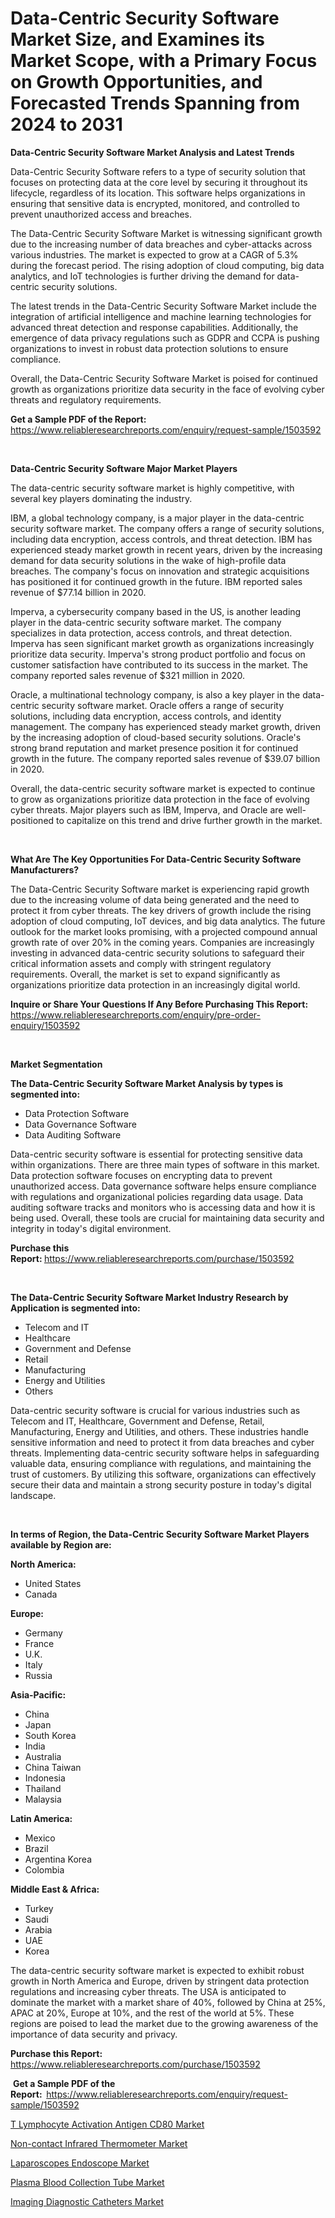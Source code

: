 <p><h1>Data-Centric Security Software Market Size, and Examines its Market Scope, with a Primary Focus on Growth Opportunities, and Forecasted Trends Spanning from 2024 to 2031</h1></p><p><strong>Data-Centric Security Software Market Analysis and Latest Trends</strong></p>
<p><p>Data-Centric Security Software refers to a type of security solution that focuses on protecting data at the core level by securing it throughout its lifecycle, regardless of its location. This software helps organizations in ensuring that sensitive data is encrypted, monitored, and controlled to prevent unauthorized access and breaches.</p><p>The Data-Centric Security Software Market is witnessing significant growth due to the increasing number of data breaches and cyber-attacks across various industries. The market is expected to grow at a CAGR of 5.3% during the forecast period. The rising adoption of cloud computing, big data analytics, and IoT technologies is further driving the demand for data-centric security solutions.</p><p>The latest trends in the Data-Centric Security Software Market include the integration of artificial intelligence and machine learning technologies for advanced threat detection and response capabilities. Additionally, the emergence of data privacy regulations such as GDPR and CCPA is pushing organizations to invest in robust data protection solutions to ensure compliance.</p><p>Overall, the Data-Centric Security Software Market is poised for continued growth as organizations prioritize data security in the face of evolving cyber threats and regulatory requirements.</p></p>
<p><strong>Get a Sample PDF of the Report:&nbsp;</strong> <a href="https://www.reliableresearchreports.com/enquiry/request-sample/1503592">https://www.reliableresearchreports.com/enquiry/request-sample/1503592</a></p>
<p>&nbsp;</p>
<p><strong>Data-Centric Security Software Major Market Players</strong></p>
<p><p>The data-centric security software market is highly competitive, with several key players dominating the industry. </p><p>IBM, a global technology company, is a major player in the data-centric security software market. The company offers a range of security solutions, including data encryption, access controls, and threat detection. IBM has experienced steady market growth in recent years, driven by the increasing demand for data security solutions in the wake of high-profile data breaches. The company's focus on innovation and strategic acquisitions has positioned it for continued growth in the future. IBM reported sales revenue of $77.14 billion in 2020.</p><p>Imperva, a cybersecurity company based in the US, is another leading player in the data-centric security software market. The company specializes in data protection, access controls, and threat detection. Imperva has seen significant market growth as organizations increasingly prioritize data security. Imperva's strong product portfolio and focus on customer satisfaction have contributed to its success in the market. The company reported sales revenue of $321 million in 2020.</p><p>Oracle, a multinational technology company, is also a key player in the data-centric security software market. Oracle offers a range of security solutions, including data encryption, access controls, and identity management. The company has experienced steady market growth, driven by the increasing adoption of cloud-based security solutions. Oracle's strong brand reputation and market presence position it for continued growth in the future. The company reported sales revenue of $39.07 billion in 2020. </p><p>Overall, the data-centric security software market is expected to continue to grow as organizations prioritize data protection in the face of evolving cyber threats. Major players such as IBM, Imperva, and Oracle are well-positioned to capitalize on this trend and drive further growth in the market.</p></p>
<p>&nbsp;</p>
<p><strong>What Are The Key Opportunities For Data-Centric Security Software Manufacturers?</strong></p>
<p><p>The Data-Centric Security Software market is experiencing rapid growth due to the increasing volume of data being generated and the need to protect it from cyber threats. The key drivers of growth include the rising adoption of cloud computing, IoT devices, and big data analytics. The future outlook for the market looks promising, with a projected compound annual growth rate of over 20% in the coming years. Companies are increasingly investing in advanced data-centric security solutions to safeguard their critical information assets and comply with stringent regulatory requirements. Overall, the market is set to expand significantly as organizations prioritize data protection in an increasingly digital world.</p></p>
<p><strong>Inquire or Share Your Questions If Any Before Purchasing This Report:</strong> <a href="https://www.reliableresearchreports.com/enquiry/pre-order-enquiry/1503592">https://www.reliableresearchreports.com/enquiry/pre-order-enquiry/1503592</a></p>
<p>&nbsp;</p>
<p><strong>Market Segmentation</strong></p>
<p><strong>The Data-Centric Security Software Market Analysis by types is segmented into:</strong></p>
<p><ul><li>Data Protection Software</li><li>Data Governance Software</li><li>Data Auditing Software</li></ul></p>
<p><p>Data-centric security software is essential for protecting sensitive data within organizations. There are three main types of software in this market. Data protection software focuses on encrypting data to prevent unauthorized access. Data governance software helps ensure compliance with regulations and organizational policies regarding data usage. Data auditing software tracks and monitors who is accessing data and how it is being used. Overall, these tools are crucial for maintaining data security and integrity in today's digital environment.</p></p>
<p><strong>Purchase this Report:&nbsp;</strong><a href="https://www.reliableresearchreports.com/purchase/1503592">https://www.reliableresearchreports.com/purchase/1503592</a></p>
<p>&nbsp;</p>
<p><strong>The Data-Centric Security Software Market Industry Research by Application is segmented into:</strong></p>
<p><ul><li>Telecom and IT</li><li>Healthcare</li><li>Government and Defense</li><li>Retail</li><li>Manufacturing</li><li>Energy and Utilities</li><li>Others</li></ul></p>
<p><p>Data-centric security software is crucial for various industries such as Telecom and IT, Healthcare, Government and Defense, Retail, Manufacturing, Energy and Utilities, and others. These industries handle sensitive information and need to protect it from data breaches and cyber threats. Implementing data-centric security software helps in safeguarding valuable data, ensuring compliance with regulations, and maintaining the trust of customers. By utilizing this software, organizations can effectively secure their data and maintain a strong security posture in today's digital landscape.</p></p>
<p>&nbsp;</p>
<p><strong>In terms of Region, the Data-Centric Security Software Market Players available by Region are:</strong></p>
<p>
    <p> <strong> North America: </strong>
        <ul>
            <li>United States</li>
            <li>Canada</li>
        </ul>
        </p> 
    <p> <strong> Europe: </strong>
        <ul>
            <li>Germany</li>
            <li>France</li>
            <li>U.K.</li>
            <li>Italy</li>
            <li>Russia</li>
        </ul>
        </p> 
    <p> <strong> Asia-Pacific: </strong>
        <ul>
            <li>China</li>
            <li>Japan</li>
            <li>South Korea</li>
            <li>India</li>
            <li>Australia</li>
            <li>China Taiwan</li>
            <li>Indonesia</li>
            <li>Thailand</li>
            <li>Malaysia</li>
        </ul>
        </p> 
    <p> <strong> Latin America: </strong>
        <ul>
            <li>Mexico</li>
            <li>Brazil</li>
            <li>Argentina Korea</li>
            <li>Colombia</li>
        </ul>
        </p> 
    <p> <strong> Middle East & Africa: </strong>
        <ul>
            <li>Turkey</li>
            <li>Saudi</li>
            <li>Arabia</li>
            <li>UAE</li>
            <li>Korea</li>
        </ul>
    </p>
    </p>
<p><p>The data-centric security software market is expected to exhibit robust growth in North America and Europe, driven by stringent data protection regulations and increasing cyber threats. The USA is anticipated to dominate the market with a market share of 40%, followed by China at 25%, APAC at 20%, Europe at 10%, and the rest of the world at 5%. These regions are poised to lead the market due to the growing awareness of the importance of data security and privacy.</p></p>
<p><strong>Purchase this Report: </strong><a href="https://www.reliableresearchreports.com/purchase/1503592">https://www.reliableresearchreports.com/purchase/1503592</a></p>
<p>&nbsp;<strong>Get a Sample PDF of the Report:&nbsp;&nbsp;</strong><a href="https://www.reliableresearchreports.com/enquiry/request-sample/1503592">https://www.reliableresearchreports.com/enquiry/request-sample/1503592</a></p>
<p><strong></strong></p>
<p><p><a href="https://github.com/markusgodoy/Market-Research-Report-List-1/blob/main/t-lymphocyte-activation-antigen-cd80-market.md">T Lymphocyte Activation Antigen CD80 Market</a></p><p><a href="https://medium.com/@fosterfahey1016/non-contact-infrared-thermometer-market-comprehensive-assessment-by-type-application-and-2caf9f657422">Non-contact Infrared Thermometer Market</a></p><p><a href="https://medium.com/@fosterfahey1016/laparoscopes-endoscope-market-competitive-analysis-market-trends-and-forecast-to-2031-5ee67ebfbae5">Laparoscopes Endoscope Market</a></p><p><a href="https://github.com/luckyshygirl/Market-Research-Report-List-3/blob/main/plasma-blood-collection-tube-market.md">Plasma Blood Collection Tube Market</a></p><p><a href="https://medium.com/@joanacasper19/imaging-diagnostic-catheters-market-comprehensive-assessment-by-type-application-and-geography-1b8b6d2226c2">Imaging Diagnostic Catheters Market</a></p></p>